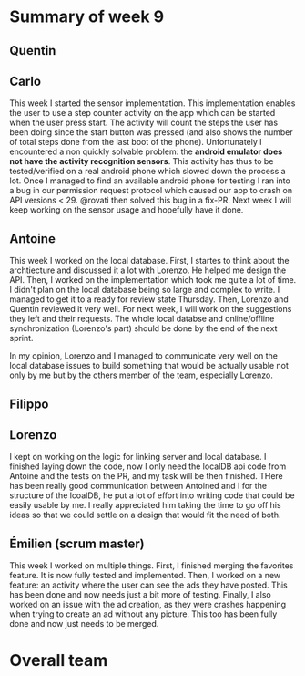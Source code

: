 # Summary of week 9

## Quentin

## Carlo
This week I started the sensor implementation. This implementation enables the user to use a step counter activity on the app which can be started when the user press start. The activity will count the steps the user has been doing since the start button was pressed (and also shows the number of total steps done from the last boot of the phone). Unfortunately I encountered a non quickly solvable problem: the **android emulator does not have the activity recognition sensors**. This activity has thus to be tested/verified on a real android phone which slowed down the process a lot. Once I managed to find an available android phone for testing I ran into a bug in our permission request protocol which caused our app to crash on API versions < 29. @rovati then solved this bug in a fix-PR. Next week I will keep working on the sensor usage and hopefully have it done.

## Antoine

This week I worked on the local database. First, I startes to think about the archtiecture and discussed it a lot with Lorenzo. He helped me design the API. Then, I worked on the implementation which took me quite a lot of time. I didn't plan on the local database being so large and complex to write. I managed to get it to a ready for review state Thursday. Then, Lorenzo and Quentin reviewed it very well. For next week, I will work on the suggestions they left and their requests. The whole local databse and online/offline synchronization (Lorenzo's part) should be done by the end of the next sprint.

In my opinion, Lorenzo and I managed to communicate very well on the local database issues to build something that would be actually usable not only by me but by the others member of the team, especially Lorenzo.

## Filippo

## Lorenzo
I kept on working on the logic for linking server and local database. I finished laying down the code, now I only need the localDB api code from Antoine and the tests on the PR, and my task will be then finished.
THere has been really good communication between Antoined and I for the structure of the lcoalDB, he put a lot of effort into writing code that could be easily usable by me. I really appreciated him taking the time to go off his ideas so that we could settle on a design that would fit the need of both.

## Émilien (scrum master)

This week I worked on multiple things. First, I finished merging the favorites feature. It is now fully tested and implemented. Then, I worked on a new feature: an activity where the user can see the ads they have posted. This has been done and now needs just a bit more of testing. Finally, I also worked on an issue with the ad creation, as they were crashes happening when trying to create an ad without any picture. This too has been fully done and now just needs to be merged.

# Overall team
